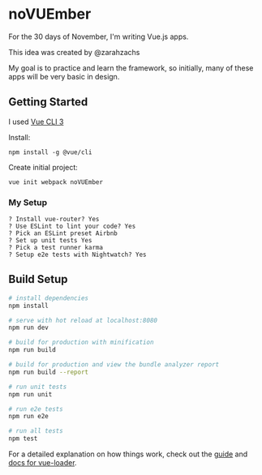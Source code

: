 # noVUEmber

For the 30 days of November, I'm writing Vue.js apps.

This idea was created by @zarahzachs

My goal is to practice and learn the framework, so initially, many of these apps will be very basic in design.

## Getting Started

I used [Vue CLI 3](https://cli.vuejs.org/)

Install:
```
npm install -g @vue/cli
```

Create initial project:
```
vue init webpack noVUEmber
```

### My Setup

```
? Install vue-router? Yes
? Use ESLint to lint your code? Yes
? Pick an ESLint preset Airbnb
? Set up unit tests Yes
? Pick a test runner karma
? Setup e2e tests with Nightwatch? Yes
```

## Build Setup

``` bash
# install dependencies
npm install

# serve with hot reload at localhost:8080
npm run dev

# build for production with minification
npm run build

# build for production and view the bundle analyzer report
npm run build --report

# run unit tests
npm run unit

# run e2e tests
npm run e2e

# run all tests
npm test
```

For a detailed explanation on how things work, check out the [guide](http://vuejs-templates.github.io/webpack/) and [docs for vue-loader](http://vuejs.github.io/vue-loader).
